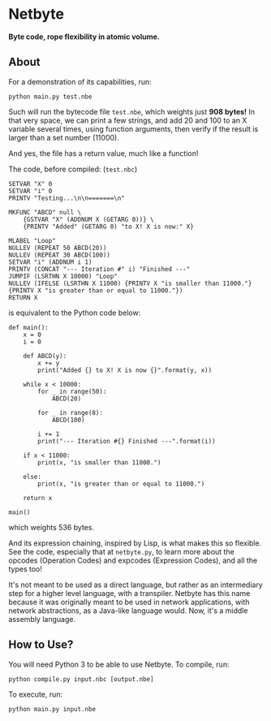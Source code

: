 # Netbyte
**Byte code, rope flexibility in atomic volume.**

## About

For a demonstration of its capabilities, run:

    python main.py test.nbe
    
Such will run the bytecode file `test.nbe`, which weights just **908 bytes!** In that very space,
we can print a few strings, and add 20 and 100 to an X variable several times, using function arguments,
then verify if the result is larger than a set number (11000).

And yes, the file has a return value, much like a function!

The code, before compiled: (`test.nbc`)

    SETVAR "X" 0
    SETVAR "i" 0
    PRINTV "Testing...\n\n=======\n"

    MKFUNC "ABCD" null \
        {GSTVAR "X" (ADDNUM X (GETARG 0))} \
        {PRINTV "Added" (GETARG 0) "to X! X is now:" X}
        
    MLABEL "Loop"
    NULLEV (REPEAT 50 ABCD(20))
    NULLEV (REPEAT 30 ABCD(100))
    SETVAR "i" (ADDNUM i 1)
    PRINTV (CONCAT "--- Iteration #" i) "Finished ---"
    JUMPIF (LSRTHN X 10000) "Loop"
    NULLEV (IFELSE (LSRTHN X 11000) {PRINTV X "is smaller than 11000."} {PRINTV X "is greater than or equal to 11000."})
    RETURN X

is equivalent to the Python code below:

    def main():
        x = 0
        i = 0

        def ABCD(y):
            x += y
            print("Added {} to X! X is now {}".format(y, x))

        while x < 10000:
            for _ in range(50):
                ABCD(20)
                
            for _ in range(8):
                ABCD(100)
                
            i += 1
            print("--- Iteration #{} Finished ---".format(i))
        
        if x < 11000:
            print(x, "is smaller than 11000.")
            
        else:
            print(x, "is greater than or equal to 11000.")
        
        return x
        
    main()
    
which weights 536 bytes.
    
And its expression chaining, inspired by Lisp, is what makes this so flexible. See the
code, especially that at `netbyte.py`, to learn more about the opcodes (Operation Codes) and
expcodes (Expression Codes), and all the types too!

It's not meant to be used as a direct language, but rather as an intermediary step for a higher
level language, with a transpiler. Netbyte has this name because it was originally meant to be
used in network applications, with network abstractions, as a Java-like language would. Now,
it's a middle assembly language.

## How to Use?

You will need Python 3 to be able to use Netbyte. To compile, run:

    python compile.py input.nbc [output.nbe]
    
To execute, run:

    python main.py input.nbe
